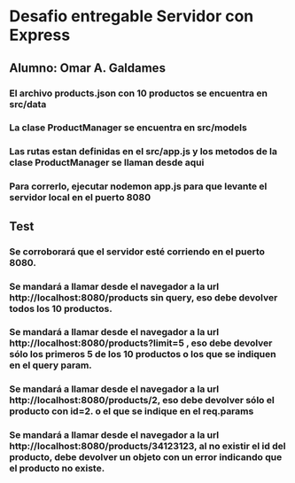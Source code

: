 # Desafio entregable Servidor con Express

## Alumno: Omar A. Galdames

### El archivo products.json con 10 productos se encuentra en src/data

### La clase ProductManager se encuentra en src/models

### Las rutas estan definidas en el src/app.js y los metodos de la clase ProductManager se llaman desde aqui

### Para correrlo, ejecutar nodemon app.js para que levante el servidor local en el puerto 8080

## Test

### Se corroborará que el servidor esté corriendo en el puerto 8080.

### Se mandará a llamar desde el navegador a la url http://localhost:8080/products sin query, eso debe devolver todos los 10 productos.

### Se mandará a llamar desde el navegador a la url http://localhost:8080/products?limit=5 , eso debe devolver sólo los primeros 5 de los 10 productos o los que se indiquen en el query param.

### Se mandará a llamar desde el navegador a la url http://localhost:8080/products/2, eso debe devolver sólo el producto con id=2. o el que se indique en el req.params

### Se mandará a llamar desde el navegador a la url http://localhost:8080/products/34123123, al no existir el id del producto, debe devolver un objeto con un error indicando que el producto no existe.
